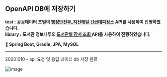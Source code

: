 
## OpenAPI DB에 저장하기

<b> test : 공공데이터 포털의 [행정안전부_지진해일 긴급대피장소](https://www.data.go.kr/tcs/dss/selectApiDataDetailView.do?publicDataPk=3058512) API를 사용하여 진행하였습니다. </b>
<br/>
<b> library : 도서관 정보나루의 [도서관별 장서 조회 ](https://www.data4library.kr/) API를 사용하여 진행하였습니다. </b>

<b> 🔨 Spring Boot, Gradle, JPA, MySQL </b>

<hr/>

20231010 - api 요청 및 응답 데이터 db 저장 완료

![image](https://github.com/rriverr/OpenApiToDB/assets/98695286/b22cf8cd-a524-4963-9f6d-4e7c3dd87ebf)

